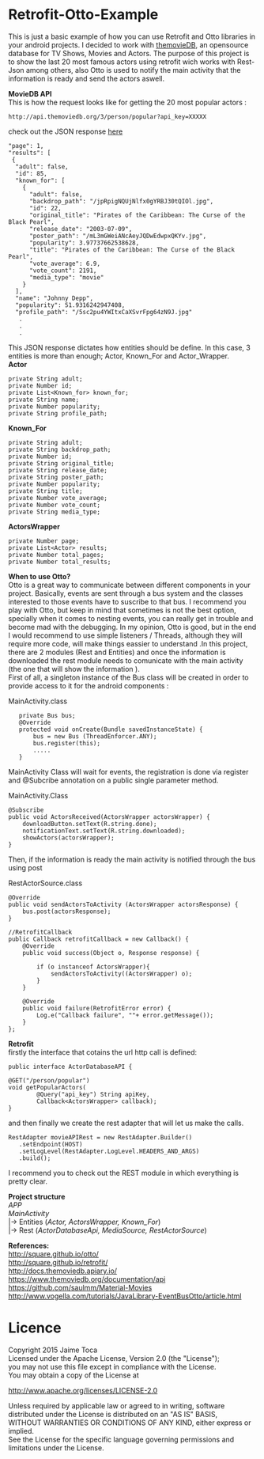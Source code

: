 # Retrofit-Otto-Example
This is just a basic example of how you can use Retrofit and Otto libraries  in your android projects. I decided to work with [themovieDB](https://www.themoviedb.org/), an opensource database for TV Shows, Movies and Actors. The purpose of this project is to show the last 20 most famous actors using retrofit wich works with Rest-Json among others, also Otto is used to notify the main activity that the information is ready and send the actors aswell.

**MovieDB API** <br />
This is how the request looks like for getting the 20 most popular actors : 

    http://api.themoviedb.org/3/person/popular?api_key=XXXXX

check out the JSON response [here](http://docs.themoviedb.apiary.io/#reference/people/personpopular/get)



    "page": 1,
    "results": [
     {
      "adult": false,
      "id": 85,
      "known_for": [
        {
          "adult": false,
          "backdrop_path": "/jpRpigNQUjNlfx0gYRBJ30tQIOl.jpg",
          "id": 22,
          "original_title": "Pirates of the Caribbean: The Curse of the Black Pearl",
          "release_date": "2003-07-09",
          "poster_path": "/mL3mGWeiANcAeyJQDwEdwpxQKYv.jpg",
          "popularity": 3.97737662538628,
          "title": "Pirates of the Caribbean: The Curse of the Black Pearl",
          "vote_average": 6.9,
          "vote_count": 2191,
          "media_type": "movie"
        }
      ],
      "name": "Johnny Depp",
      "popularity": 51.9316242947408,
      "profile_path": "/5sc2pu4YWItxCaXSvrFpg64zN9J.jpg"
       .
       .
       .   
 
This JSON response dictates how entities should be define. In this case, 3 entities is more than enough; Actor, Known_For and Actor_Wrapper. <br/>
**Actor**

    private String adult;
    private Number id;
    private List<Known_for> known_for;
    private String name;
    private Number popularity;
    private String profile_path;

**Known_For**

    private String adult;
    private String backdrop_path;
    private Number id;
    private String original_title;
    private String release_date;
    private String poster_path;
    private Number popularity;
    private String title;
    private Number vote_average;
    private Number vote_count;
    private String media_type;

**ActorsWrapper**

    private Number page;
    private List<Actor> results;
    private Number total_pages;
    private Number total_results;


**When to use Otto?** <br/>
Otto is a great way to communicate between different components in your project. Basically, events are sent through a bus system and the classes interested to those events have to suscribe to that bus. I recommend you play with Otto, but keep in mind that sometimes is not the best option, specially when it comes to nesting events, you can really get in trouble and become mad with the debugging. In my opinion, Otto is good, but in the end I would recommend to use simple listeners / Threads, although they will require more code, will make things eassier to understand .In this project, there are 2 modules (Rest and Entities) and once the information is downloaded the rest module needs to comunicate with the main activity (the one that will show the information ).<br/>
First of all, a singleton instance of the Bus class will be created in order to provide access to it for the android components :

MainActivity.class
	   	
       private Bus bus;
	   @Override
	   protected void onCreate(Bundle savedInstanceState) {
	       bus = new Bus (ThreadEnforcer.ANY);
	       bus.register(this);
	       .....
	   }

MainActivity Class will wait for events, the registration is done via register and  @Subcribe annotation on a public single parameter method.

MainActivity.Class

    @Subscribe
    public void ActorsReceived(ActorsWrapper actorsWrapper) {
        downloadButton.setText(R.string.done);
        notificationText.setText(R.string.downloaded);
        showActors(actorsWrapper);
    }

Then, if the information is ready the main activity is notified through the bus using post

RestActorSource.class

    @Override
    public void sendActorsToActivity (ActorsWrapper actorsResponse) {
        bus.post(actorsResponse);
    }

    //RetrofitCallback
    public Callback retrofitCallback = new Callback() {
        @Override
        public void success(Object o, Response response) {

            if (o instanceof ActorsWrapper){
                sendActorsToActivity((ActorsWrapper) o);
            }
        }

        @Override
        public void failure(RetrofitError error) {
            Log.e("Callback failure", ""+ error.getMessage());
        }
    };

**Retrofit** <br/>
 firstly the interface that cotains the url http call is defined:

    public interface ActorDatabaseAPI {

    @GET("/person/popular")
    void getPopularActors(
            @Query("api_key") String apiKey,
            Callback<ActorsWrapper> callback);
	}

and then finally we create the rest adapter that will let us make the calls.

    RestAdapter movieAPIRest = new RestAdapter.Builder()
       .setEndpoint(HOST)
       .setLogLevel(RestAdapter.LogLevel.HEADERS_AND_ARGS)
       .build();
      
  
  I recommend you to check out the REST module in which everything is pretty clear.

**Project structure** <br />
*APP*<br />
*MainActivity* <br />
 |-> Entities (*Actor, ActorsWrapper, Known_For*) <br />
 |-> Rest (*ActorDatabaseApi, MediaSource, RestActorSource*) <br />
 
 
**References:** <br />
http://square.github.io/otto/ <br />
http://square.github.io/retrofit/ <br />
http://docs.themoviedb.apiary.io/ <br />
https://www.themoviedb.org/documentation/api <br />
https://github.com/saulmm/Material-Movies <br />
http://www.vogella.com/tutorials/JavaLibrary-EventBusOtto/article.html

# Licence

Copyright 2015 Jaime Toca <br/>
Licensed under the Apache License, Version 2.0 (the "License"); <br/>
you may not use this file except in compliance with the License. <br/>
You may obtain a copy of the License at <br/>

   http://www.apache.org/licenses/LICENSE-2.0 <br/>

Unless required by applicable law or agreed to in writing, software <br/>
distributed under the License is distributed on an "AS IS" BASIS,<br/>
WITHOUT WARRANTIES OR CONDITIONS OF ANY KIND, either express or implied.<br/>
See the License for the specific language governing permissions and<br/>
limitations under the License.<br/>








